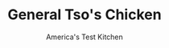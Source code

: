 ---
layout: ../../layouts/MarkdownPostLayout.astro
title: General Tso's Chicken
author: America's Test Kitchen
pubDate: 2023-03-15
description: This glazed fried chicken dish is a favorite in Chinese American restaurants, and our version lives up to the promise of flavorful, crispy, tender chicken.
image_url: https://res.cloudinary.com/hksqkdlah/image/upload/ar_1:1,c_fill,dpr_2.0,f_auto,fl_lossy.progressive.strip_profile,g_faces:auto,q_auto:low,w_344/6539_sfs-general-gaos-ver2-0001-279732
tags: ["Main Courses","Chinese","Asian","Chicken"]
calories: 4292
protein: 45
carbohydrates: 85
fats: 
fiber: 2
ingredients: ["1/2 cup, hoisin sauce","1/4 cup, white vinegar","3 tablespoons, soy sauce","3 tablespoons, sugar","2 tablespoons, cornstarch","1 1/2 cups, water","4 , boneless, skinless chicken breasts (about 1 1/2 pounds) cut into 1-inch pieces","1 tablespoon, vegetable oil","4 , garlic cloves, minced","2 tablespoons, grated fresh ginger","1/2 teaspoon, red pepper flakes","3 large, egg whites","1 1/2 cups, cornstarch","1/2 cup, all-purpose flour","1/2 teaspoon, baking soda","4 cups, vegetable oil, for frying"]
serves: 4
time: "1 hour, plus 30 minutes marinating"
instructions: ["For the marinade and sauce: Whisk hoisin, vinegar, soy sauce, sugar, cornstarch, and water in bowl. Combine 6 tablespoons hoisin mixture and chicken in zipper-lock bag; refrigerate for 30 minutes.","Heat oil in large skillet over medium heat until shimmering. Cook garlic, ginger, and pepper flakes until fragrant, about 1 minute. Add 2 cups hoisin mixture and simmer, whisking constantly, until dark brown and thickened, about 2 minutes. Cover and keep sauce warm.","For coating and frying: Whisk egg whites in shallow dish until foamy. Combine cornstarch, flour, baking soda, and remaining hoisin mixture in second shallow dish until mixture resembles coarse meal. Remove chicken from marinade and pat dry with paper towels. Toss half of chicken with egg whites until well coated, then dredge chicken in cornstarch mixture, pressing to adhere. Transfer coated chicken to plate and repeat with remaining chicken.","Heat oil in Dutch oven over medium-high heat until oil registers 350 degrees. Fry half of chicken until golden brown, about 3 minutes, turning each piece halfway through cooking. Transfer chicken to paper towel-lined plate. Return oil to 350 degrees and repeat with remaining chicken.","To serve: Warm sauce over medium-low heat until simmering, about 1 minute. Add crispy chicken and toss to coat. Serve."]
nutrition: ["743 mg Potassium","428 mg Phosphorus","37 mg Calcium","2 mg Iron","75 mg Magnesium","1460 mg Sodium","1 mg Zinc","59 g Fat","17 mg Niacin (B3)","40 g Monounsaturated","10 g Polyunsaturated","1 mg Vitamin C","125 mg Cholesterol","4 g Saturated","2 g Fiber","24 µg Folic acid","30 µg Folate (food)","18 g Sugars","283 g Water","85 g Carbs","71 µg Folate equivalent (total)","45 g Protein","12 mg Vitamin E","1 mg Vitamin B6","13 µg Vitamin A","1073 kcal Energy","9 g Sugars, added","4292 calories"]
notes: "In step 4, the fried chicken pieces can be held in a 200-degree oven for up to 30 minutes before being added to the sauce (if held any longer, they will lose their crispness). If the sauce is too thick in step 5, whisk in 1 tablespoon of water before adding the crispy chicken."
---